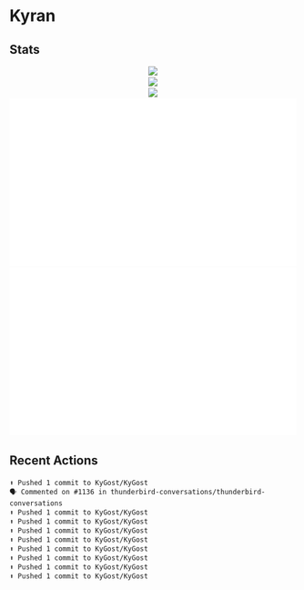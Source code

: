 # Kyran
## Stats
<p align="center">
	<img src="https://github-profile-trophy.vercel.app/?username=KyGost&theme=nord&no-frame=true&column=3&row=2&margin-w=15&margin-h=15"/>
	<br/>
	<img src="https://github-readme-streak-stats.herokuapp.com/?user=KyGost&theme=nord&hide_border=true&date_format=Y-m-d"/>
	<br/>
	<img src="https://github-readme-stats.vercel.app/api?username=KyGost&show_icons=true&theme=nord&hide_border=true&count_private=true&hide_rank=true&hide_title=true"/>
	<br/>
	<img src="https://github.com/KyGost/github-stats/blob/master/generated/overview.svg"/>
	<br/>
	<img src="https://github.com/KyGost/github-stats/blob/master/generated/languages.svg"/>
</p>
  
## Recent Actions
```
⬆️ Pushed 1 commit to KyGost/KyGost
🗣 Commented on #1136 in thunderbird-conversations/thunderbird-conversations
⬆️ Pushed 1 commit to KyGost/KyGost
⬆️ Pushed 1 commit to KyGost/KyGost
⬆️ Pushed 1 commit to KyGost/KyGost
⬆️ Pushed 1 commit to KyGost/KyGost
⬆️ Pushed 1 commit to KyGost/KyGost
⬆️ Pushed 1 commit to KyGost/KyGost
⬆️ Pushed 1 commit to KyGost/KyGost
⬆️ Pushed 1 commit to KyGost/KyGost
```
